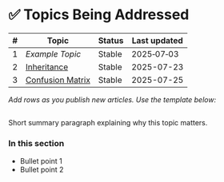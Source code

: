 # ✅ Topics Being Addressed

| # | Topic | Status | Last updated |
|---|-------|--------|--------------|
| 1 | *Example Topic* | Stable | 2025‑07‑03 |
| 2 | [Inheritance](core/05-Inheritance.md) | Stable | 2025-07-23 |
| 3 | [Confusion Matrix](core/06-Confusion-Matrix.md) | Stable | 2025-07-25 |
_Add rows as you publish new articles. Use the template below:_

## <Topic Name>

Short summary paragraph explaining why this topic matters.

### In this section
- Bullet point 1
- Bullet point 2
